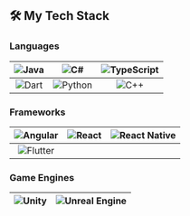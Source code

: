 ## 🛠️ My Tech Stack

### **Languages**

| ![Java](https://img.shields.io/badge/-Java-007396?style=flat&logo=java&logoColor=white) | ![C#](https://img.shields.io/badge/-C%23-239120?style=flat&logo=c-sharp&logoColor=white) | ![TypeScript](https://img.shields.io/badge/-TypeScript-007ACC?style=flat&logo=typescript&logoColor=white) |
|:--:|:--:|:--:|
| ![Dart](https://img.shields.io/badge/-Dart-0175C2?style=flat&logo=dart&logoColor=white) | ![Python](https://img.shields.io/badge/-Python-3776AB?style=flat&logo=python&logoColor=white) | ![C++](https://img.shields.io/badge/-C++-00599C?style=flat&logo=c%2B%2B&logoColor=white) |

### **Frameworks**

| ![Angular](https://img.shields.io/badge/-Angular-DD0031?style=flat&logo=angular&logoColor=white) | ![React](https://img.shields.io/badge/-React-61DAFB?style=flat&logo=react&logoColor=white) | ![React Native](https://img.shields.io/badge/-React%20Native-61DAFB?style=flat&logo=react&logoColor=white) |
|:--:|:--:|:--:|
| ![Flutter](https://img.shields.io/badge/-Flutter-02569B?style=flat&logo=flutter&logoColor=white) |

### **Game Engines**

| ![Unity](https://img.shields.io/badge/-Unity-000000?style=flat&logo=unity&logoColor=white) | ![Unreal Engine](https://img.shields.io/badge/-Unreal%20Engine-313131?style=flat&logo=unreal-engine&logoColor=white) |
|:--:|:--:|
